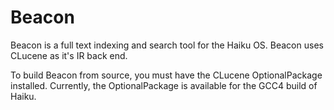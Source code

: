 # Beacon

Beacon is a full text indexing and search tool for the Haiku OS. Beacon uses CLucene as it's IR back end.

To build Beacon from source, you must have the CLucene OptionalPackage installed. Currently, the OptionalPackage is available for the GCC4 build of Haiku. 
